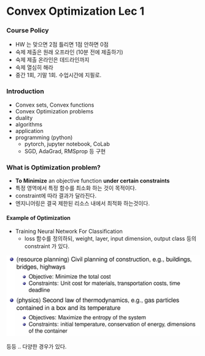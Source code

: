 # Convex Optimization Lec 1



### Course Policy

- HW 는 맞으면 2점 틀리면 1점 안하면 0점
- 숙제 제출은 원래 오프라인 (10분 전에 제출하기)
- 숙제 제출 온라인은 데드라인까지
- 숙제 열심히 해라
- 중간 1회, 기말 1회. 수업시간에 지필로.



### Introduction

- Convex sets, Convex functions
- Convex Optimization problems
- duality
- algorithms
- application
- programming (python)
  - pytorch, jupyter notebook, CoLab
  - SGD, AdaGrad, RMSprop 등 구현



### What is Optimization problem?

- **To Minimize** an objective function **under certain constraints**
- 특정 영역에서 특정 함수를 최소화 하는 것이 목적이다.
- constraint에 따라 결과가 달라진다.
- 엔지니어링은 결국 제한된 리소스 내에서 최적화 하는것이다.



#### Example of Optimization 

- Training Neural Network For Classification
  - loss 함수를 정의하되, weight, layer, input dimension, output class 등의 constraint 가 있다.

![image-20200317190158214](images/image-20200317190158214.png)

등등 .. 다양한 경우가 있다.


